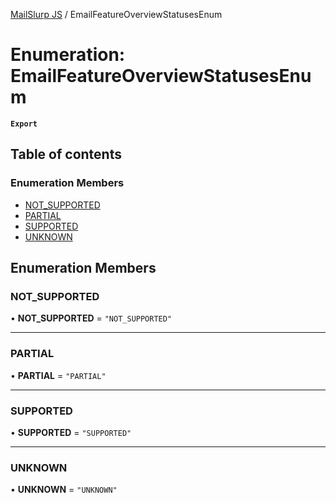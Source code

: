 [MailSlurp JS](../README.md) / EmailFeatureOverviewStatusesEnum

# Enumeration: EmailFeatureOverviewStatusesEnum

**`Export`**

## Table of contents

### Enumeration Members

- [NOT\_SUPPORTED](EmailFeatureOverviewStatusesEnum.md#not_supported)
- [PARTIAL](EmailFeatureOverviewStatusesEnum.md#partial)
- [SUPPORTED](EmailFeatureOverviewStatusesEnum.md#supported)
- [UNKNOWN](EmailFeatureOverviewStatusesEnum.md#unknown)

## Enumeration Members

### NOT\_SUPPORTED

• **NOT\_SUPPORTED** = ``"NOT_SUPPORTED"``

___

### PARTIAL

• **PARTIAL** = ``"PARTIAL"``

___

### SUPPORTED

• **SUPPORTED** = ``"SUPPORTED"``

___

### UNKNOWN

• **UNKNOWN** = ``"UNKNOWN"``

